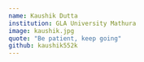 ```yaml
---
name: Kaushik Dutta
institution: GLA University Mathura
image: kaushik.jpg
quote: "Be patient, keep going"
github: kaushik552k
---
```




